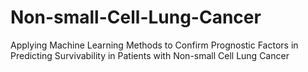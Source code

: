# Non-small-Cell-Lung-Cancer
Applying Machine Learning Methods to Confirm Prognostic Factors in Predicting Survivability in Patients with Non-small Cell Lung Cancer
